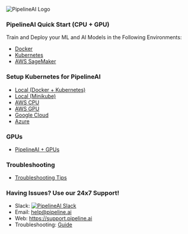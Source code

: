![PipelineAI Logo](http://pipeline.ai/assets/img/logo/pipelineai-split-black-258x62.png)

### PipelineAI Quick Start (CPU + GPU)
Train and Deploy your ML and AI Models in the Following Environments:
* [Docker](/docs/quickstart/docker)
* [Kubernetes](/docs/quickstart/kubernetes)
* [AWS SageMaker](/docs/quickstart/sagemaker)

### Setup Kubernetes for PipelineAI
* [Local (Docker + Kubernetes)](/docs/kube-setup/local-docker-kube.md)
* [Local (Minikube)](/docs/kube-setup/local-minikube.md)
* [AWS CPU](/docs/kube-setup/aws-cpu.md)
* [AWS GPU](/docs/kube-setup/aws-gpu.md)
* [Google Cloud](/docs/kube-setup/google.md)
* [Azure](/docs/kube-setup/azure.md)

### GPUs
* [PipelineAI + GPUs](/docs/gpu/README.md)

### Troubleshooting
* [Troubleshooting Tips](/docs/troubleshooting/README.md)

### Having Issues?  Use our 24x7 Support!
* Slack:  [![PipelineAI Slack](http://pipeline.ai/assets/img/slack-logo.png)](https://joinslack.pipeline.ai)
* Email:  help@pipeline.ai
* Web:  https://support.pipeline.ai
* Troubleshooting:  [Guide](/docs/troubleshooting)
